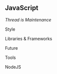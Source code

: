 ## JavaScript

*Thread is Maintenance* <!-- .element: class="fragment" -->

Style <!-- .element: class="fragment" -->

Libraries & Frameworks <!-- .element: class="fragment" -->

Future <!-- .element: class="fragment" -->

Tools <!-- .element: class="fragment" -->

NodeJS <!-- .element: class="fragment" -->
